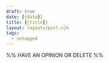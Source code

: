 ```yaml
---
draft: true
date: {{date}}
title: {{title}}
layout: layouts/post.njk
tags:
  - untagged
---
```

%%
HAVE AN OPINION OR DELETE
%%
